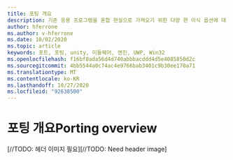 ```yaml
---
title: 포팅 개요
description: 기존 응용 프로그램을 혼합 현실으로 가져오기 위한 다양 한 이식 옵션에 대 한 개요입니다.
author: hferrone
ms.author: v-hferrone
ms.date: 10/02/2020
ms.topic: article
keywords: 포트, 포팅, unity, 미들웨어, 엔진, UWP, Win32
ms.openlocfilehash: f16bf8ada56d4d740abbbacddd4d5e4085850d2c
ms.sourcegitcommit: 4bb5544a0c74ac4e9766bab3401c9b30ee170a71
ms.translationtype: MT
ms.contentlocale: ko-KR
ms.lasthandoff: 10/27/2020
ms.locfileid: "92638500"
---
```

# <a name="porting-overview"></a><span data-ttu-id="70c2e-104">포팅 개요</span><span class="sxs-lookup"><span data-stu-id="70c2e-104">Porting overview</span></span>

<span data-ttu-id="70c2e-105">[//TODO: 헤더 이미지 필요]</span><span class="sxs-lookup"><span data-stu-id="70c2e-105">[//TODO: Need header image]</span></span>